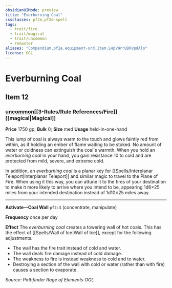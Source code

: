 ```yaml
---
obsidianUIMode: preview
title: "Everburning Coal"
cssclasses: pf2e,pf2e-spell
tags:
  - trait/fire
  - trait/magical
  - trait/uncommon
  - remaster
aliases: "Compendium.pf2e.equipment-srd.Item.L4pVWrrQDRVpdAlo"
license: OGL
---
```

# Everburning Coal
## Item 12
### [uncommon](uncommon.md "Uncommon Rarity Trait")[[3-Rules/Rule References/Fire]][[magical|Magical]]


**Price** 1750 gp; 
**Bulk** 0; **Size** med
**Usage** held-in-one-hand

This lump of coal is always warm to the touch and glows faintly red from within, as if holding an ember of flame waiting to be stoked. No amount of water or coldness can extinguish the coal's warmth. When you hold an _everburning coal_ in your hand, you gain resistance 10 to cold and are protected from mild, severe, and extreme cold.

In addition, an _everburning coal_ is a planar key for [[Spells/Interplanar Teleport|Interplanar Teleport]] and similar magic to travel to the Plane of Fire. When using it this way, you can attune it to the fires of your destination to make it more likely to arrive where you intend to be, appearing 1d6×25 miles from your intended destination instead of 1d10×25 miles away.

* * *

**Activate—Coal Wall** `pf2:3` (concentrate, manipulate)

**Frequency** once per day

**Effect** The _everburning coal_ creates a towering wall of hot coals. This has the effect of [[Spells/Wall of Ice|Wall of Ice]], except for the following adjustments.

*   The wall has the fire trait instead of cold and water.
*   The wall deals fire damage instead of cold damage.
*   The weakness to fire is instead weakness to cold and to water.
*   Destroying a section of the wall with cold or water (rather than with fire) causes a section to evaporate.

*Source: Pathfinder Rage of Elements*
*OGL*